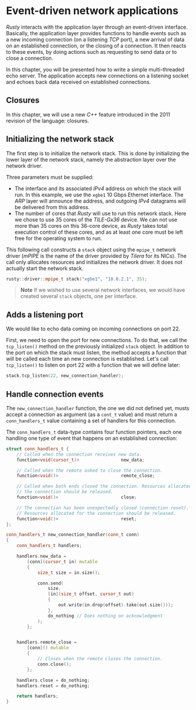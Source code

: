 # Event-driven network applications

*Rusty* interacts with the application layer through an event-driven interface.
Basically, the application layer provides functions to handle events such as a
new incoming connection (on a listening *TCP* port), a new arrival of data on
an established connection, or the closing of a connection. It then reacts to
these events, by doing actions such as requesting to send data or to close a
connection.

In this chapter, you will be presented how to write a simple multi-threaded
echo server. The application accepts new connections on a listening socket and
echoes back data received on established connections.

## Closures

In this chapter, we will use a new *C++* feature introduced in the 2011 revision
of the language: closures.

## Initializing the network stack

The first step is to initialize the network stack. This is done by initializing
the lower layer of the network stack, namely the abstraction layer over the
network driver.

Three parameters must be supplied:

* The interface and its associated *IPv4* address on which the stack will run.
  In this example, we use the `xgbe1` 10 Gbps Ethernet interface. The *ARP*
  layer  will announce the address, and outgoing *IPv4* datagrams will be
  delivered  from this address.
* The number of cores that *Rusty* will use to run this network stack. Here we
  chose to use 35 cores of the *TILE-Gx36* device. We can not use more than 35
  cores on this 36-core device, as *Rusty* takes total execution control of
  these cores, and as at least one core must be left free for the operating
  system to run.

This following call constructs a `stack` object using the `mpipe_t` network
driver (*mPIPE* is the name of the driver provided by *Tilera* for its NICs).
The call only allocates resources and initializes the network driver. It does 
not actually start the network stack.

```C++
rusty::driver::mpipe_t stack("xgbe1", "10.0.2.1", 35);
```

> **Note**
> If we wished to use several network interfaces, we would have created several 
> `stack` objects, one per interface.

## Adds a listening port

We would like to echo data coming on incoming connections on port 22.

First, we need to open the port for new connections. To do that, we call the
`tcp_listen()` method on the previously initialized `stack` object. In addition
to the port on which the stack must listen, the method accepts a function that
will be called each time an new connection is established. Let's call
`tcp_listen()` to listen on port 22 with a function that we will define later:

```C++
stack.tcp_listen(22, new_connection_handler);
```

## Handle connection events

The `new_connection_handler` function, the one we did not defined yet, musts
accept a connection as argument (as a `cont_t` value) and must return a
`conn_handlers_t` value containing a set of handlers for this connection.

The `conn_handlers_t` data-type contains four function pointers, each one
handling one type of event that happens on an established connection:

```C++
struct conn_handlers_t {
    // Called when the connection receives new data.
    function<void(cursor_t)>                new_data;

    // Called when the remote asked to close the connection.
    function<void()>                        remote_close;

    // Called when both ends closed the connection. Resources allocated for
    // the connection should be released.
    function<void()>                        close;

    // The connection has been unexpectedly closed (connection reset).
    // Resources allocated for the connection should be released.
    function<void()>                        reset;
};
```

```C++
conn_handlers_t new_connection_handler(conn_t conn)
{
    conn_handlers_t handlers;

    handlers.new_data =
        [conn](cursor_t in) mutable
        {
            size_t size = in.size();

            conn.send(
                size,
                [in](size_t offset, cursor_t out)
                {
                    out.write(in.drop(offset).take(out.size()));
                },
                do_nothing // Does nothing on acknowledgment
            );
        };


    handlers.remote_close =
        [conn]() mutable
        {
            // Closes when the remote closes the connection.
            conn.close();
        };

    handlers.close = do_nothing;
    handlers.reset = do_nothing;

    return handlers;
}
```
